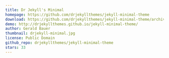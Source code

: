 ```yaml
---
title: Dr Jekyll's Minimal
homepage: https://github.com/drjekyllthemes/jekyll-minimal-theme
download: https://github.com/drjekyllthemes/jekyll-minimal-theme/archive/gh-pages.zip
demo: http://drjekyllthemes.github.io/jekyll-minimal-theme/
author: Gerald Bauer
thumbnail: drjekyll-minimal.jpg
license: Public Domain
github_repo: drjekyllthemes/jekyll-minimal-theme
stars: 33
---
```

